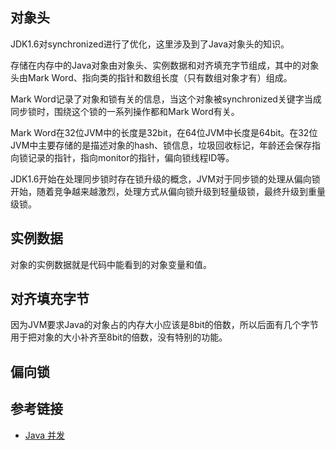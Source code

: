 <!--
date: 2022-02-13T22:46:12+08:00
lastmod: 2022-02-13T22:46:12+08:00
-->
## 对象头

JDK1.6对synchronized进行了优化，这里涉及到了Java对象头的知识。

存储在内存中的Java对象由对象头、实例数据和对齐填充字节组成，其中的对象头由Mark Word、指向类的指针和数组长度（只有数组对象才有）组成。

Mark Word记录了对象和锁有关的信息，当这个对象被synchronized关键字当成同步锁时，围绕这个锁的一系列操作都和Mark Word有关。

Mark Word在32位JVM中的长度是32bit，在64位JVM中长度是64bit。在32位JVM中主要存储的是描述对象的hash、锁信息，垃圾回收标记，年龄还会保存指向锁记录的指针，指向monitor的指针，偏向锁线程ID等。

JDK1.6开始在处理同步锁时存在锁升级的概念，JVM对于同步锁的处理从偏向锁开始，随着竞争越来越激烈，处理方式从偏向锁升级到轻量级锁，最终升级到重量级锁。

## 实例数据

对象的实例数据就是代码中能看到的对象变量和值。

## 对齐填充字节

因为JVM要求Java的对象占的内存大小应该是8bit的倍数，所以后面有几个字节用于把对象的大小补齐至8bit的倍数，没有特别的功能。

## 偏向锁



## 参考链接

* [Java 并发](http://www.cyc2018.xyz/Java/Java%20%E5%B9%B6%E5%8F%91.html)